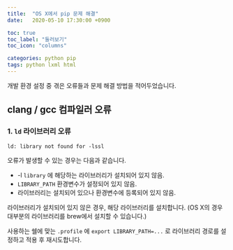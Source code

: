 ```yaml
---
title:  "OS X에서 pip 문제 해결"
date:   2020-05-10 17:30:00 +0900

toc: true
toc_label: "둘러보기"
toc_icon: "columns"

categories: python pip
tags: python lxml html
---
```


개발 환경 설정 중 겪은 오류들과 문제 해결 방법을 적어두었습니다.

## clang / gcc 컴파일러 오류

### 1. `ld` 라이브러리 오류

```
ld: library not found for -lssl
```

오류가 발생할 수 있는 경우는 다음과 같습니다.

- -l `library` 에 해당하는 라이브러리가 설치되어 있지 않음.
- `LIBRARY_PATH` 환경변수가 설정되어 있지 않음.
- 라이브러리는 설치되어 있으나 환경변수에 등록되어 있지 않음.

라이브러리가 설치되어 있지 않은 경우, 해당 라이브러리를 설치합니다. (OS X의 경우 대부분의 라이브러리를 brew에서 설치할 수 있습니다.)

사용하는 쉘에 맞는 `.profile` 에 `export LIBRARY_PATH=...` 로 라이브러리 경로를 설정하고 적용 후 재시도합니다.
